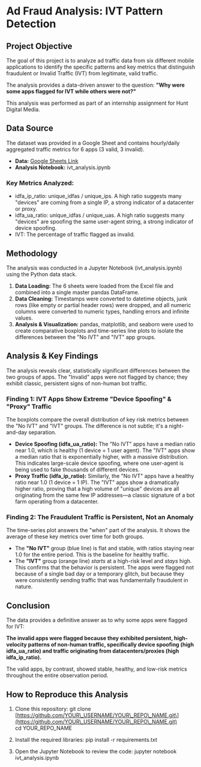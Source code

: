 # **Ad Fraud Analysis: IVT Pattern Detection**

## **Project Objective**

The goal of this project is to analyze ad traffic data from six different mobile applications to identify the specific patterns and key metrics that distinguish fraudulent or Invalid Traffic (IVT) from legitimate, valid traffic.

The analysis provides a data-driven answer to the question: **"Why were some apps flagged for IVT while others were not?"**

This analysis was performed as part of an internship assignment for Hunt Digital Media.

## **Data Source**

The dataset was provided in a Google Sheet and contains hourly/daily aggregated traffic metrics for 6 apps (3 valid, 3 invalid).

* **Data:** [Google Sheets Link](https://docs.google.com/spreadsheets/d/1MTnRFZvwCDI1lnrKsQXau-zqcPzDpkg_wsnkP0wkcaA/edit?usp=sharing)  
* **Analysis Notebook:** ivt\_analysis.ipynb

### **Key Metrics Analyzed:**

* idfa\_ip\_ratio: unique\_idfas / unique\_ips. A high ratio suggests many "devices" are coming from a single IP, a strong indicator of a datacenter or proxy.  
* idfa\_ua\_ratio: unique\_idfas / unique\_uas. A high ratio suggests many "devices" are spoofing the same user-agent string, a strong indicator of device spoofing.  
* IVT: The percentage of traffic flagged as invalid.

## **Methodology**

The analysis was conducted in a Jupyter Notebook (ivt\_analysis.ipynb) using the Python data stack.

1. **Data Loading:** The 6 sheets were loaded from the Excel file and combined into a single master pandas DataFrame.  
2. **Data Cleaning:** Timestamps were converted to datetime objects, junk rows (like empty or partial header rows) were dropped, and all numeric columns were converted to numeric types, handling errors and infinite values.  
3. **Analysis & Visualization:** pandas, matplotlib, and seaborn were used to create comparative boxplots and time-series line plots to isolate the differences between the "No IVT" and "IVT" app groups.

## **Analysis & Key Findings**

The analysis reveals clear, statistically significant differences between the two groups of apps. The "Invalid" apps were not flagged by chance; they exhibit classic, persistent signs of non-human bot traffic.

### **Finding 1: IVT Apps Show Extreme "Device Spoofing" & "Proxy" Traffic**

The boxplots compare the overall distribution of key risk metrics between the "No IVT" and "IVT" groups. The difference is not subtle; it's a night-and-day separation.

* **Device Spoofing (idfa\_ua\_ratio):** The "No IVT" apps have a median ratio near 1.0, which is healthy (1 device \= 1 user agent). The "IVT" apps show a median ratio that is exponentially higher, with a massive distribution. This indicates large-scale device spoofing, where one user-agent is being used to fake thousands of different devices.  
* **Proxy Traffic (idfa\_ip\_ratio):** Similarly, the "No IVT" apps have a healthy ratio near 1.0 (1 device \= 1 IP). The "IVT" apps show a dramatically higher ratio, proving that a high volume of "unique" devices are all originating from the same few IP addresses—a classic signature of a bot farm operating from a datacenter.

### **Finding 2: The Fraudulent Traffic is Persistent, Not an Anomaly**

The time-series plot answers the "when" part of the analysis. It shows the average of these key metrics over time for both groups.

* The **"No IVT"** group (blue line) is flat and stable, with ratios staying near 1.0 for the entire period. This is the baseline for healthy traffic.  
* The **"IVT"** group (orange line) *starts* at a high-risk level and *stays* high. This confirms that the behavior is persistent. The apps were flagged not because of a single bad day or a temporary glitch, but because they were consistently sending traffic that was fundamentally fraudulent in nature.

## **Conclusion**

The data provides a definitive answer as to why some apps were flagged for IVT:

**The invalid apps were flagged because they exhibited persistent, high-velocity patterns of non-human traffic, specifically device spoofing (high idfa\_ua\_ratio) and traffic originating from datacenters/proxies (high idfa\_ip\_ratio).**

The valid apps, by contrast, showed stable, healthy, and low-risk metrics throughout the entire observation period.

## **How to Reproduce this Analysis**

1. Clone this repository:
git clone \[https://github.com/YOUR\_USERNAME/YOUR\_REPO\_NAME.git\](https://github.com/YOUR\_USERNAME/YOUR\_REPO\_NAME.git)  
cd YOUR\_REPO\_NAME

2.   Install the required libraries:
pip install \-r requirements.txt

   
3. Open the Jupyter Notebook to review the code:
jupyter notebook ivt\_analysis.ipynb



